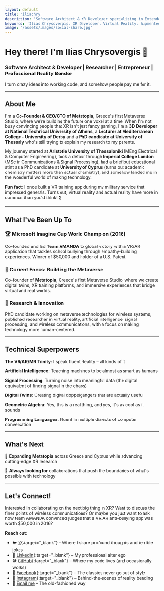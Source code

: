 ```yaml
---
layout: default
title: 'iliachry'
description: 'Software Architect & XR Developer specializing in Extended Reality, AI, and Digital Twins. Microsoft Imagine Cup Winner, PhD candidate, and Co-founder of Metatopia.'
keywords: 'Ilias Chrysovergis, XR Developer, Virtual Reality, Augmented Reality, Machine Learning, Digital Twins, Microsoft Imagine Cup, Metatopia, PhD researcher'
image: '/assets/images/social-share.jpg'
---
```


# Hey there! I'm Ilias Chrysovergis 👋

### Software Architect & Developer | Researcher | Entrepreneur | Professional Reality Bender

I turn crazy ideas into working code, and somehow people pay me for it.

---

## About Me

I'm a **Co-Founder & CEO/CTO of Metatopia**, Greece's first Metaverse Studio, where we're building the future one voxel at a time. When I'm not busy convincing people that XR isn't just fancy gaming, I'm a **3D Developer at National Technical University of Athens**, a **Lecturer at Mediterranean College - University of Derby** and a **PhD candidate at University of Thessaly** who's still trying to explain my research to my parents.

My journey started at **Aristotle University of Thessaloniki** (MEng Electrical & Computer Engineering), took a detour through **Imperial College London** (MSc in Communications & Signal Processing), had a brief but educational stint as a PhD candidate at **University of Cyprus** (turns out academic chemistry matters more than actual chemistry), and somehow landed me in the wonderful world of making technology.

**Fun fact**: I once built a VR training app during my military service that impressed generals. Turns out, virtual reality and actual reality have more in common than you'd think! 🎖️

---

## What I've Been Up To

### 🏆 Microsoft Imagine Cup World Champion (2016)
Co-founded and led **Team AMANDA** to global victory with a VR/AR application that tackles school bullying through empathy-building experiences. Winner of $50,000 and holder of a U.S. Patent.

### 🚀 Current Focus: Building the Metaverse
Co-founder of **Metatopia**, Greece's first Metaverse Studio, where we create digital twins, XR training platforms, and immersive experiences that bridge virtual and real worlds.

### 🔬 Research & Innovation
PhD candidate working on metaverse technologies for wireless systems, published researcher in virtual reality, artificial intelligence, signal processing, and wireless communications, with a focus on making technology more human-centered.

---

## Technical Superpowers

**The VR/AR/MR Trinity**: I speak fluent Reality – all kinds of it

**Artificial Intelligence**: Teaching machines to be almost as smart as humans

**Signal Processing**: Turning noise into meaningful data (the digital equivalent of finding signal in the chaos)

**Digital Twins**: Creating digital doppelgangers that are actually useful

**Geometric Algebra**: Yes, this is a real thing, and yes, it's as cool as it sounds

**Programming Languages**: Fluent in multiple dialects of computer conversation

---

## What's Next

🚀 **Expanding Metatopia** across Greece and Cyprus while advancing cutting-edge XR research

🎯 **Always looking for** collaborations that push the boundaries of what's possible with technology

---

## Let's Connect!

Interested in collaborating on the next big thing in XR? Want to discuss the finer points of wireless communications? Or maybe you just want to ask how team AMANDA convinced judges that a VR/AR anti-bullying app was worth $50,000 in 2016?

**Reach out**: 
- 🐦 [X](https://x.com/iliachry){:target="_blank"} – Where I share profound thoughts and terrible jokes
- 💼 [LinkedIn](https://linkedin.com/in/ilias-chrysovergis){:target="_blank"} – My professional alter ego
- 🛠️ [GitHub](https://github.com/iliachry){:target="_blank"} – Where my code lives (and occasionally works)
- 📘 [Facebook](https://facebook.com/elias.chrissovergis){:target="_blank"} – The classics never go out of style
- 📸 [Instagram](https://instagram.com/ilias_xr){:target="_blank"} – Behind-the-scenes of reality bending
- 📧 [Email me](mailto:iliachry@iliachry.com) – The old-fashioned way

